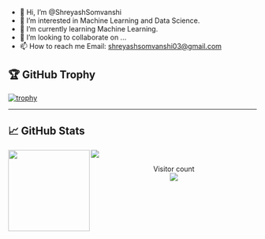 
- 👋 Hi, I’m @ShreyashSomvanshi
- 👀 I’m interested in Machine Learning and Data Science.
- 🌱 I’m currently learning Machine Learning.
- 💞️ I’m looking to collaborate on ...
- 📫 How to reach me Email: shreyashsomvanshi03@gmail.com

<!-- <p align="center"> <img src="https://github-readme-stats.vercel.app/api?username=ShreyashSomvanshi&show_icons=true&theme=great-gatsby" alt="ShreyashSomvanshi" /> -->


## 🏆 GitHub Trophy
[![trophy](https://github-profile-trophy.vercel.app/?username=ShreyashSomvanshi&column=8)](https://github-profile-trophy.vercel.app/?username=ShreyashSomvanshi&column=8)

---

## 📈 GitHub Stats
<div>
  <img height="165" align="left" src="https://github-readme-stats.vercel.app/api?username=ShreyashSomvanshi
&show_icons=true&theme=great-gatsby&count_private=true" />
  <img src="https://github-readme-stats.vercel.app/api/top-langs/?username=ShreyashSomvanshi
&layout=compact&show_icons=true&theme=great-gatsby" />
</div>

<p align="center"> 
  Visitor count<br>
  <img src="https://profile-counter.glitch.me/ShreyashSomvanshi/count.svg" />
</p>


<!---
ShreyashSomvanshi/ShreyashSomvanshi is a ✨ special ✨ repository because its `README.md` (this file) appears on your GitHub profile.
You can click the Preview link to take a look at your changes.
--->

<!-- theme vue
<div>
  <img height="165" align="left" src="https://github-readme-stats.vercel.app/api?username=ShreyashSomvanshi
&show_icons=true&theme=vue&count_private=true" />
  <img src="https://github-readme-stats.vercel.app/api/top-langs/?username=ShreyashSomvanshi
&layout=compact&show_icons=true&theme=vue" />
</div>
 -->
